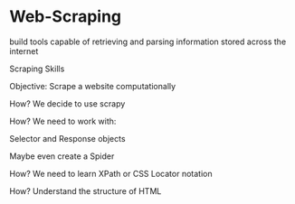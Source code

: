 # Web-Scraping
build tools capable of retrieving and parsing information stored across the internet

Scraping Skills

Objective: Scrape a website computationally

How? We decide to use scrapy

How? We need to work with:

Selector and Response objects

Maybe even create a Spider

How? We need to learn XPath or CSS Locator notation

How? Understand the structure of HTML
